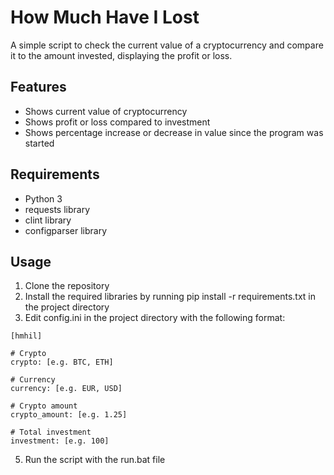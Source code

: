 # How Much Have I Lost
A simple script to check the current value of a cryptocurrency and compare it to the amount invested, displaying the profit or loss.

## Features
- Shows current value of cryptocurrency
- Shows profit or loss compared to investment
- Shows percentage increase or decrease in value since the program was started
## Requirements
- Python 3
- requests library
- clint library
- configparser library
## Usage
1. Clone the repository
2. Install the required libraries by running pip install -r requirements.txt in the project directory
3. Edit config.ini in the project directory with the following format:
```
[hmhil]

# Crypto
crypto: [e.g. BTC, ETH]

# Currency
currency: [e.g. EUR, USD]

# Crypto amount
crypto_amount: [e.g. 1.25]

# Total investment
investment: [e.g. 100]
```
5. Run the script with the run.bat file

